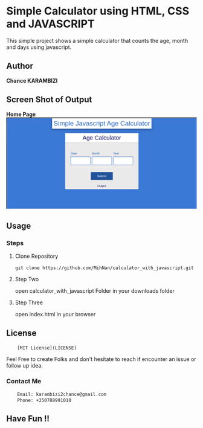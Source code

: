 # Simple Calculator using HTML, CSS and JAVASCRIPT

This simple project shows a simple calculator that counts the age, month and days using javascript.

## Author
**Chance KARAMBIZI**
## Screen Shot of Output

**Home Page**
![Screen shot](assets/screenshots/img1.png)

## Usage
### Steps
 1. Clone Repository
  
        git clone https://github.com/MihNan/calculator_with_javascript.git

 2. Step Two

    open calculator_with_javascript Folder in your downloads folder

3. Step Three

    open index.html in your browser


## License
        [MIT License](LICENSE)

Feel Free to create Folks and don't hesitate to reach if encounter an issue or follow up idea.

### Contact Me
        Email: karambizi2chance@gmail.com
        Phone: +250788991010

## Have Fun !!